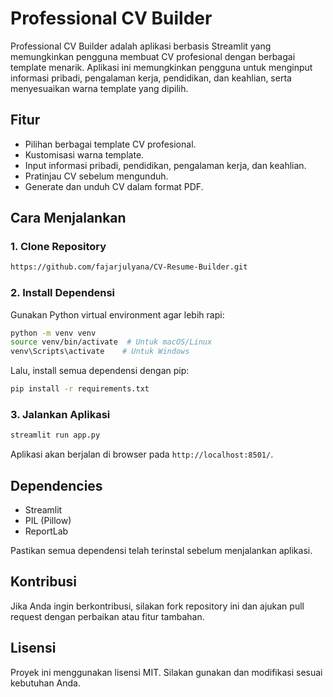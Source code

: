 # Professional CV Builder

Professional CV Builder adalah aplikasi berbasis Streamlit yang memungkinkan pengguna membuat CV profesional dengan berbagai template menarik. Aplikasi ini memungkinkan pengguna untuk menginput informasi pribadi, pengalaman kerja, pendidikan, dan keahlian, serta menyesuaikan warna template yang dipilih.

## Fitur
- Pilihan berbagai template CV profesional.
- Kustomisasi warna template.
- Input informasi pribadi, pendidikan, pengalaman kerja, dan keahlian.
- Pratinjau CV sebelum mengunduh.
- Generate dan unduh CV dalam format PDF.

## Cara Menjalankan

### 1. Clone Repository
```sh
https://github.com/fajarjulyana/CV-Resume-Builder.git
```

### 2. Install Dependensi
Gunakan Python virtual environment agar lebih rapi:
```sh
python -m venv venv
source venv/bin/activate  # Untuk macOS/Linux
venv\Scripts\activate    # Untuk Windows
```

Lalu, install semua dependensi dengan pip:
```sh
pip install -r requirements.txt
```

### 3. Jalankan Aplikasi
```sh
streamlit run app.py
```

Aplikasi akan berjalan di browser pada `http://localhost:8501/`.


## Dependencies
- Streamlit
- PIL (Pillow)
- ReportLab

Pastikan semua dependensi telah terinstal sebelum menjalankan aplikasi.

## Kontribusi
Jika Anda ingin berkontribusi, silakan fork repository ini dan ajukan pull request dengan perbaikan atau fitur tambahan.

## Lisensi
Proyek ini menggunakan lisensi MIT. Silakan gunakan dan modifikasi sesuai kebutuhan Anda.

